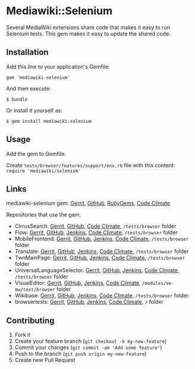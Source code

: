 # Mediawiki::Selenium

Several MediaWiki extensions share code that makes it easy to run Selenium tests. This gem
makes it easy to update the shared code.

## Installation

Add this line to your application's Gemfile:

    gem 'mediawiki-selenium'

And then execute:

    $ bundle

Or install it yourself as:

    $ gem install mediawiki-selenium

## Usage

Add the gem to Gemfile.

Create `tests/browser/features/support/env.rb` file with this content: `require 'mediawiki/selenium'`

## Links

mediawiki-selenium gem: [Gerrit](https://gerrit.wikimedia.org/r/#/admin/projects/mediawiki/selenium), [GitHub](https://github.com/wikimedia/mediawiki-selenium), [RubyGems](https://rubygems.org/gems/mediawiki-selenium), [Code Climate](https://codeclimate.com/github/wikimedia/mediawiki-selenium)

Repositories that use the gem:

- CirrusSearch: [Gerrit](https://gerrit.wikimedia.org/r/#/admin/projects/mediawiki/extensions/CirrusSearch), [GitHub](https://github.com/wikimedia/mediawiki-extensions-CirrusSearch), [Code Climate](https://codeclimate.com/github/wikimedia/mediawiki-extensions-CirrusSearch), `/tests/browser` folder
- Flow: [Gerrit](https://gerrit.wikimedia.org/r/#/admin/projects/mediawiki/extensions/Flow), [GitHub](https://github.com/wikimedia/mediawiki-extensions-Flow), [Jenkins](https://wmf.ci.cloudbees.com/view/r-fl/), [Code Climate](https://codeclimate.com/github/wikimedia/mediawiki-extensions-Flow), `/tests/browser` folder
- MobileFrontend: [Gerrit](https://gerrit.wikimedia.org/r/#/admin/projects/mediawiki/extensions/MobileFrontend), [GitHub](https://github.com/wikimedia/mediawiki-extensions-MobileFrontend), [Jenkins](https://wmf.ci.cloudbees.com/view/r-mf/), [Code Climate](https://codeclimate.com/github/wikimedia/mediawiki-extensions-MobileFrontend), `/tests/browser` folder
- Translate: [Gerrit](https://gerrit.wikimedia.org/r/#/admin/projects/mediawiki/extensions/Translate), [GitHub](https://github.com/wikimedia/mediawiki-extensions-Translate), [Jenkins](https://wmf.ci.cloudbees.com/view/r-tr/), [Code Climate](https://codeclimate.com/github/wikimedia/mediawiki-extensions-Translate), `/tests/browser` folder
- TwnMainPage: [Gerrit](https://gerrit.wikimedia.org/r/#/admin/projects/mediawiki/extensions/TwnMainPage), [GitHub](https://github.com/wikimedia/mediawiki-extensions-TwnMainPage), [Jenkins](https://wmf.ci.cloudbees.com/view/r-tw/), [Code Climate](https://codeclimate.com/github/wikimedia/mediawiki-extensions-TwnMainPage), `/tests/browser` folder
- UniversalLanguageSelector: [Gerrit](https://gerrit.wikimedia.org/r/#/admin/projects/mediawiki/extensions/UniversalLanguageSelector), [GitHub](https://github.com/wikimedia/mediawiki-extensions-UniversalLanguageSelector), [Jenkins](https://wmf.ci.cloudbees.com/view/r-uls/), [Code Climate](https://codeclimate.com/github/wikimedia/mediawiki-extensions-UniversalLanguageSelector), `/tests/browser` folder
- VisualEditor: [Gerrit](https://gerrit.wikimedia.org/r/#/admin/projects/mediawiki/extensions/VisualEditor), [GitHub](https://github.com/wikimedia/mediawiki-extensions-VisualEditor), [Jenkins](https://wmf.ci.cloudbees.com/view/r-ve/), [Code Climate](https://codeclimate.com/github/wikimedia/mediawiki-extensions-VisualEditor), `/modules/ve-mw/test/browser` folder
- Wikibase: [Gerrit](https://gerrit.wikimedia.org/r/#/admin/projects/mediawiki/extensions/Wikibase), [GitHub](https://github.com/wikimedia/mediawiki-extensions-Wikibase), [Jenkins](https://wikidata-cloudbees.ci.cloudbees.com/), [Code Climate](https://codeclimate.com/github/wikimedia/mediawiki-extensions-Wikibase), `/tests/browser` folder
- browsertests: [Gerrit](https://gerrit.wikimedia.org/r/#/admin/projects/qa/browsertests), [GitHub](https://github.com/wikimedia/qa-browsertests), [Jenkins](https://wmf.ci.cloudbees.com/view/r-bt/), [Code Climate](https://codeclimate.com/github/wikimedia/qa-browsertests), `/` folder

## Contributing

1. Fork it
2. Create your feature branch (`git checkout -b my-new-feature`)
3. Commit your changes (`git commit -am 'Add some feature'`)
4. Push to the branch (`git push origin my-new-feature`)
5. Create new Pull Request
